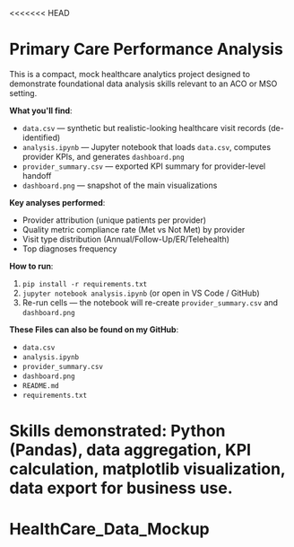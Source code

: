 <<<<<<< HEAD
# Primary Care Performance Analysis

This is a compact, mock healthcare analytics project designed to demonstrate foundational data analysis skills relevant to an ACO or MSO setting.

**What you'll find**:
- `data.csv` — synthetic but realistic-looking healthcare visit records (de-identified)
- `analysis.ipynb` — Jupyter notebook that loads `data.csv`, computes provider KPIs, and generates `dashboard.png`
- `provider_summary.csv` — exported KPI summary for provider-level handoff
- `dashboard.png` — snapshot of the main visualizations

**Key analyses performed**:
- Provider attribution (unique patients per provider)
- Quality metric compliance rate (Met vs Not Met) by provider
- Visit type distribution (Annual/Follow-Up/ER/Telehealth)
- Top diagnoses frequency

**How to run**:
1. `pip install -r requirements.txt`
2. `jupyter notebook analysis.ipynb` (or open in VS Code / GitHub)
3. Re-run cells — the notebook will re-create `provider_summary.csv` and `dashboard.png`

**These Files can also be found on my GitHub**:
- `data.csv`
- `analysis.ipynb`
- `provider_summary.csv`
- `dashboard.png`
- `README.md`
- `requirements.txt`

**Skills demonstrated**: Python (Pandas), data aggregation, KPI calculation, matplotlib visualization, data export for business use.
=======
# HealthCare_Data_Mockup

